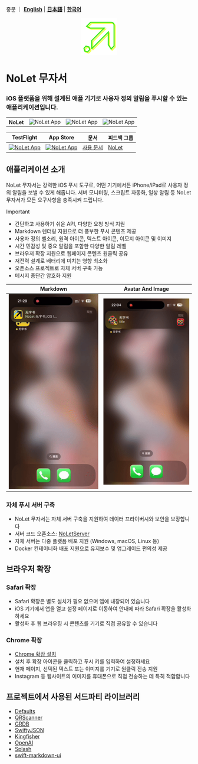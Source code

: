   
중문 ｜ **[English](README.EN.md)** | **[日本語](README.JA.md)** | **[한국어](README.KO.md)**

<p align="center">

<img src="/_media/egglogo.png" alt="NoLet" title="NoLet" width="100"/>

</p>

# NoLet 무자서
### iOS 플랫폼을 위해 설계된 애플 기기로 사용자 정의 알림을 푸시할 수 있는 애플리케이션입니다.

<table>
  <tr>
    <th style="border: none;"><strong>NoLet</strong></th>
    <td style="border: none;"><img src="https://img.shields.io/badge/Xcode-16.2-blue?logo=Xcode&logoColor=white" alt="NoLet App"></td>
    <td style="border: none;"><img src="https://img.shields.io/badge/Swift-5.10-red?logo=Swift&logoColor=white" alt="NoLet App"></td>
    <td style="border: none;"><img src="https://img.shields.io/badge/iOS-16.0+-green?logo=apple&logoColor=white" alt="NoLet App"></td>
  </tr>
</table>

| TestFlight | App Store | 문서 | 피드백 그룹 |
|-------|--------|-------|--------|
|[<img src="https://is1-ssl.mzstatic.com/image/thumb/Purple221/v4/fc/78/a0/fc78a0ee-dc6b-00d9-85be-e74c24b2bcb5/AppIcon-85-220-0-4-2x.png/512x0w.webp" alt="NoLet App" height="45"> ](https://testflight.apple.com/join/PMPaM6BR) | [<img src="https://developer.apple.com/assets/elements/badges/download-on-the-app-store.svg" alt="NoLet App" height="40">](https://apps.apple.com/us/app/id6615073345)| [사용 문서](https://sunvc.github.io) | [NoLet](https://t.me/PushToMe) |


## 애플리케이션 소개

NoLet 무자서는 강력한 iOS 푸시 도구로, 어떤 기기에서든 iPhone/iPad로 사용자 정의 알림을 보낼 수 있게 해줍니다. 서버 모니터링, 스크립트 자동화, 일상 알림 등 NoLet 무자서가 모든 요구사항을 충족시켜 드립니다.

> [!IMPORTANT]
>
>  - 간단하고 사용하기 쉬운 API, 다양한 요청 방식 지원
>  - Markdown 렌더링 지원으로 더 풍부한 푸시 콘텐츠 제공
>  - 사용자 정의 벨소리, 원격 아이콘, 텍스트 아이콘, 이모지 아이콘 및 이미지
>  - 시간 민감성 및 중요 알림을 포함한 다양한 알림 레벨
>  - 브라우저 확장 지원으로 웹페이지 콘텐츠 원클릭 공유
>  - 저전력 설계로 배터리에 미치는 영향 최소화
>  - 오픈소스 프로젝트로 자체 서버 구축 가능
>  - 메시지 종단간 암호화 지원



|Markdown|Avatar And Image|
|-------|--------|
|<img src="/_media/markdown.gif" width="350">|<img src="/_media/avatarAndImage.gif" width="350">|
  

### 자체 푸시 서버 구축

* NoLet 무자서는 자체 서버 구축을 지원하여 데이터 프라이버시와 보안을 보장합니다
* 서버 코드 오픈소스: [NoLetServer](https://github.com/sunvc/NoLets)
* 자체 서버는 다중 플랫폼 배포 지원 (Windows, macOS, Linux 등)
* Docker 컨테이너화 배포 지원으로 유지보수 및 업그레이드 편의성 제공

## 브라우저 확장

### Safari 확장

* Safari 확장은 별도 설치가 필요 없으며 앱에 내장되어 있습니다
* iOS 기기에서 앱을 열고 설정 페이지로 이동하여 안내에 따라 Safari 확장을 활성화하세요
* 활성화 후 웹 브라우징 시 콘텐츠를 기기로 직접 공유할 수 있습니다

### Chrome 확장

* [Chrome 확장 설치](https://chromewebstore.google.com/detail/NoLet/gadgoijjifgnbeehmcapjfipggiijeej)
* 설치 후 확장 아이콘을 클릭하고 푸시 키를 입력하여 설정하세요
* 현재 페이지, 선택된 텍스트 또는 이미지를 기기로 원클릭 전송 지원
* Instagram 등 웹사이트의 이미지를 휴대폰으로 직접 전송하는 데 특히 적합합니다


## 프로젝트에서 사용된 서드파티 라이브러리

* [Defaults](https://github.com/sindresorhus/Defaults)
* [QRScanner](https://github.com/mercari/QRScanner)
* [GRDB](https://github.com/groue/GRDB.swift.git)
* [SwiftyJSON](https://github.com/SwiftyJSON/SwiftyJSON)
* [Kingfisher](https://github.com/onevcat/Kingfisher)
* [OpenAI](https://github.com/MacPaw/OpenAI)
* [Splash](https://github.com/AugustDev/Splash)
* [swift-markdown-ui](https://github.com/gonzalezreal/swift-markdown-ui)